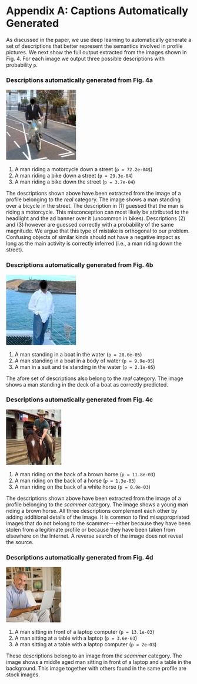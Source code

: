 # Appendix A: Captions Automatically Generated

[fig4a]: figures/captions-009c4ff94ae648b88d27461715e55ca5.jpg?raw=true
[fig4b]: figures/captions-00876cfb52db252ad9ca68260b93002e.jpg?raw=true
[fig4c]: figures/captions-083156ecce7ddaac3e15e4453c032483.jpg?raw=true
[fig4d]: figures/captions-038ee54cdb413ae988b02bdfe759a3c9.jpg?raw=true

As discussed in the paper, we use deep learning to automatically generate a set
of descriptions that better represent the semantics involved in profile
pictures.  We next show the full output extracted from the images shown in Fig.
4.  For each image we output three possible descriptions with probability `p`. 

### Descriptions automatically generated from Fig. 4a

![Fig. 4a reproduced from the paper, a real but anonymised profile image][fig4a]

1. A man riding a motorcycle down a street (`p = 72.2e-04$`) 
2. A man riding a bike down a street (`p = 29.3e-04`) 
3. A man riding a bike down the street (`p = 3.7e-04`)

The descriptions shown above have been extracted from the image of a profile belonging 
to the _real_ category. The image shows a man standing over a bicycle in the 
street. The description in (1) guessed that the man is riding a motorcycle. This 
misconception can most likely be attributed to the headlight and the ad banner over it 
(uncommon in bikes). Descriptions (2) and (3) however are guessed correctly with
a probability of the same magnitude.  We argue that this type of mistake is
orthogonal to our problem. Confusing objects of similar kinds should not have a
negative impact as long as the main activity is correctly inferred (i.e., a man
riding down the street). 


### Descriptions automatically generated from Fig. 4b

![Fig. 4b reproduced from the paper, a real but anonymised profile image][fig4b]

1. A man standing in a boat in the water (`p = 28.0e-05`)
2. A man standing in a boat in a body of water (`p = 9.9e-05`)
3. A man in a suit and tie standing in the water (`p = 2.1e-05`)

The afore set of descriptions also belong to the _real_ category. The image 
shows a man standing in the deck of a boat as correctly predicted. 


### Descriptions automatically generated from Fig. 4c

![Fig. 4c reproduced from the paper, a scammer profile image][fig4c]

1. A man riding on the back of a brown horse (`p = 11.8e-03`)
2. A man riding on the back of a horse  (`p = 1.3e-03`)
3. A man riding on the back of a white horse (`p = 0.9e-03`)

The descriptions shown above have been extracted from the image of a profile belonging 
to the _scammer_ category. The image shows a young man riding a brown horse. 
All three descriptions complement each other by adding additional details of the image. 
It is common to find misappropriated images that do not belong to the scammer---either 
because they have been stolen from a legitimate profile or because they have been taken 
from elsewhere on the Internet. A reverse search of the image does not reveal the 
source. 

### Descriptions automatically generated from Fig. 4d

![Fig. 4d reproduced from the paper, a scammer profile image][fig4d]

1. A man sitting in front of a laptop computer (`p = 13.1e-03`)
2. A man sitting at a table with a laptop (`p = 3.6e-03`)
3. A man sitting at a table with a laptop computer (`p = 2e-03`)

These descriptions belong to an image from the _scammer_ category. The image 
shows a middle aged man sitting in front of a laptop and a table in the background. 
This image together with others found in the same profile are stock images. 


